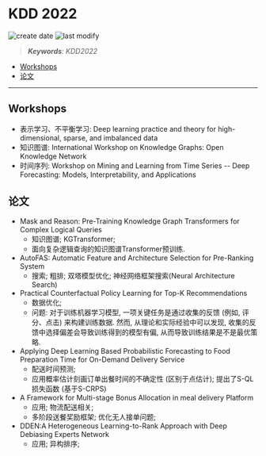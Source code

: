 KDD 2022
===
<!--START_SECTION:badge-->
![create date](https://img.shields.io/static/v1?label=create%20date&message=2022-06-xx&label_color=gray&color=lightsteelblue&style=flat-square)
![last modify](https://img.shields.io/static/v1?label=last%20modify&message=2025-08-03%2022%3A42%3A16&label_color=gray&color=thistle&style=flat-square)
<!--END_SECTION:badge-->
<!--info
top: false
draft: true
hidden: true
level: 0
tags: []
-->

> ***Keywords**: KDD2022*

<!--START_SECTION:paper_title-->
<!--END_SECTION:paper_title-->

<!--START_SECTION:toc-->
- [Workshops](#workshops)
- [论文](#论文)
<!--END_SECTION:toc-->

---

## Workshops

- 表示学习、不平衡学习: Deep learning practice and theory for high-dimensional, sparse, and imbalanced data
- 知识图谱: International Workshop on Knowledge Graphs: Open Knowledge Network
- 时间序列: Workshop on Mining and Learning from Time Series -- Deep Forecasting: Models, Interpretability, and Applications

## 论文
- Mask and Reason: Pre-Training Knowledge Graph Transformers for Complex Logical Queries
    - 知识图谱; KGTransformer;
    - 面向复杂逻辑查询的知识图谱Transformer预训练.
- AutoFAS: Automatic Feature and Architecture Selection for Pre-Ranking System
    - 搜索; 粗排; 双塔模型优化; 神经网络框架搜索(Neural Architecture Search)
- Practical Counterfactual Policy Learning for Top-K Recommendations
    - 数据优化;
    - 问题: 对于训练机器学习模型, 一项关键任务是通过收集的反馈 (例如, 评分、点击) 来构建训练数据. 然而, 从理论和实际经验中可以发现, 收集的反馈中选择偏差会导致训练得到的模型有偏, 从而导致训练结果是不是最优策略.
- Applying Deep Learning Based Probabilistic Forecasting to Food Preparation Time for On-Demand Delivery Service
    - 配送时间预测;
    - 应用概率估计刻画订单出餐时间的不确定性 (区别于点估计); 提出了S-QL损失函数 (基于S-CRPS)
- A Framework for Multi-stage Bonus Allocation in meal delivery Platform
    - 应用; 物流配送相关;
    - 多阶段送餐奖励框架; 优化无人接单问题;
- DDEN:A Heterogeneous Learning-to-Rank Approach with Deep Debiasing Experts Network
    - 应用; 异构排序;
